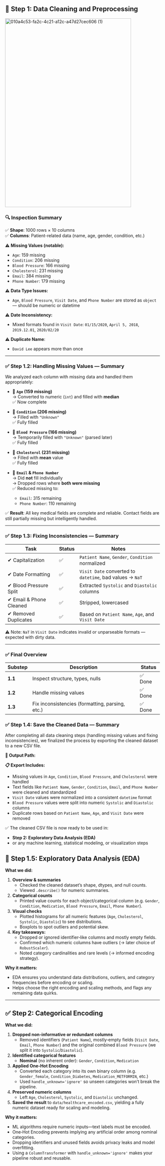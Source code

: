 ## 🧹 Step 1: Data Cleaning and Preprocessing
<img width="410" height="614" alt="010a4c53-fa2c-4c21-a12c-a47d27cec606 (1)" src="https://github.com/user-attachments/assets/221a9471-abfe-42b8-8442-666555c0dbbb" />


### 🔍 Inspection Summary

✅ **Shape**: 1000 rows × 10 columns  
✅ **Columns**: Patient-related data (name, age, gender, condition, etc.)

⚠️ **Missing Values (notable):**
- `Age`: 159 missing  
- `Condition`: 206 missing  
- `Blood Pressure`: 166 missing  
- `Cholesterol`: 231 missing  
- `Email`: 384 missing  
- `Phone Number`: 179 missing  

⚠️ **Data Type Issues:**
- `Age`, `Blood Pressure`, `Visit Date`, and `Phone Number` are stored as `object` — should be numeric or datetime

⚠️ **Date Inconsistency:**
- Mixed formats found in `Visit Date`: `01/15/2020`, `April 5, 2018`, `2019.12.01`, `2020/02/20`

⚠️ **Duplicate Name**:  
- `David Lee` appears more than once

---

### ✅ Step 1.2: Handling Missing Values — Summary

We analyzed each column with missing data and handled them appropriately:

- 🔹 **`Age` (159 missing)**  
  → Converted to numeric (`int`) and filled with **median**  
  ✅ Now complete

- 🔹 **`Condition` (206 missing)**  
  → Filled with `"Unknown"`  
  ✅ Fully filled

- 🔹 **`Blood Pressure` (166 missing)**  
  → Temporarily filled with `"Unknown"` (parsed later)  
  ✅ Fully filled

- 🔹 **`Cholesterol` (231 missing)**  
  → Filled with **mean** value  
  ✅ Fully filled

- 🔹 **`Email` & `Phone Number`**  
  → Did **not** fill individually  
  → Dropped rows where **both were missing**  
  ✅ Reduced missing to:
    - `Email`: 315 remaining
    - `Phone Number`: 110 remaining

✅ **Result**: All key medical fields are complete and reliable. Contact fields are still partially missing but intelligently handled.

---

### ✅ Step 1.3: Fixing Inconsistencies — Summary

| Task                    | Status | Notes                                                  |
|-------------------------|--------|---------------------------------------------------------|
| ✔ Capitalization        | ✅     | `Patient Name`, `Gender`, `Condition` normalized        |
| ✔ Date Formatting       | ✅     | `Visit Date` converted to `datetime`, bad values → `NaT`|
| ✔ Blood Pressure Split  | ✅     | Extracted `Systolic` and `Diastolic` columns            |
| ✔ Email & Phone Cleaned | ✅     | Stripped, lowercased                                    |
| ✔ Removed Duplicates    | ✅     | Based on `Patient Name`, `Age`, and `Visit Date`        |

⚠️ Note: `NaT` in `Visit Date` indicates invalid or unparseable formats — expected with dirty data.

---

### ✅ Final Overview

| Substep | Description                                      | Status   |
|---------|--------------------------------------------------|----------|
| **1.1** | Inspect structure, types, nulls                  | ✅ Done  |
| **1.2** | Handle missing values                            | ✅ Done  |
| **1.3** | Fix inconsistencies (formatting, parsing, etc.)  | ✅ Done  |


### ✅ Step 1.4: Save the Cleaned Data — Summary

After completing all data cleaning steps (handling missing values and fixing inconsistencies), we finalized the process by exporting the cleaned dataset to a new CSV file.

**📁 Output Path:**  


**📋 Export Includes:**
- Missing values in `Age`, `Condition`, `Blood Pressure`, and `Cholesterol` were handled
- Text fields like `Patient Name`, `Gender`, `Condition`, `Email`, and `Phone Number` were cleaned and standardized
- `Visit Date` values were normalized into a consistent `datetime` format
- `Blood Pressure` values were split into numeric `Systolic` and `Diastolic` columns
- Duplicate rows based on `Patient Name`, `Age`, and `Visit Date` were removed

✅ The cleaned CSV file is now ready to be used in:
- **Step 2: Exploratory Data Analysis (EDA)**
- or any machine learning, statistical modeling, or visualization steps


## 🔎 Step 1.5: Exploratory Data Analysis (EDA)

**What we did:**  
1. **Overview & summaries**  
   - Checked the cleaned dataset’s shape, dtypes, and null counts.  
   - Viewed `.describe()` for numeric summaries.  
2. **Categorical counts**  
   - Printed value counts for each object/categorical column (e.g. `Gender`, `Condition`, `Medication`, `Blood Pressure`, `Email`, `Phone Number`).  
3. **Visual checks**  
   - Plotted histograms for all numeric features (`Age`, `Cholesterol`, `Systolic`, `Diastolic`) to see distributions.  
   - Boxplots to spot outliers and potential skew.  
4. **Key takeaways:**  
   - Dropped or ignored identifier‑like columns and mostly empty fields.  
   - Confirmed which numeric columns have outliers (→ later choice of `RobustScaler`).  
   - Noted category cardinalities and rare levels (→ informed encoding strategy).

**Why it matters:**  
- EDA ensures you understand data distributions, outliers, and category frequencies before encoding or scaling.  
- Helps choose the right encoding and scaling methods, and flags any remaining data quirks.

---

## ✅ Step 2: Categorical Encoding

**What we did:**  
1. **Dropped non‑informative or redundant columns**  
   - Removed identifiers (`Patient Name`), mostly‑empty fields (`Visit Date`, `Email`, `Phone Number`) and the original combined `Blood Pressure` (we split it into `Systolic`/`Diastolic`).  
2. **Identified categorical features**  
   - **Nominal** (no inherent order): `Gender`, `Condition`, `Medication`  
3. **Applied One‑Hot Encoding**  
   - Converted each category into its own binary column (e.g. `Gender_female`, `Condition_Diabetes`, `Medication_METFORMIN`, etc.)  
   - Used `handle_unknown='ignore'` so unseen categories won’t break the pipeline.  
4. **Preserved numeric columns**  
   - Left `Age`, `Cholesterol`, `Systolic`, and `Diastolic` unchanged.  
5. **Saved the result** to `data/healthcare_encoded.csv`, yielding a fully numeric dataset ready for scaling and modeling.

**Why it matters:**  
- ML algorithms require numeric inputs—text labels must be encoded.  
- One‑Hot Encoding prevents implying any artificial order among nominal categories.  
- Dropping identifiers and unused fields avoids privacy leaks and model overfitting.  
- Using a `ColumnTransformer` with `handle_unknown='ignore'` makes your pipeline robust and reusable.  
